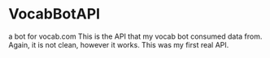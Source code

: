 # VocabBotAPI
a bot for vocab.com
This is the API that my vocab bot consumed data from. Again, it is not clean, however it works. This was my first real API.
